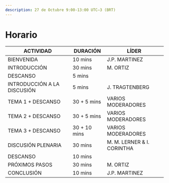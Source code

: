 ```yaml
---
description: 27 de Octubre 9:00-13:00 UTC–3 (BRT)
---
```


# Horario

| **ACTIVIDAD**               | **DURACIÓN** | **LÍDER**                  |
| --------------------------- | ------------ | -------------------------- |
| BIENVENIDA                  | 10 mins      | J.P. MARTINEZ              |
| INTRODUCCIÓN                | 30 mins      | M. ORTIZ                   |
| DESCANSO                    | 5 mins       | ​                          |
| INTRODUCCIÓN A LA DISCUSIÓN | 5 mins       | J. TRAGTENBERG             |
| TEMA 1 + DESCANSO           | 30 + 5 mins  | VARIOS MODERADORES         |
| TEMA 2 + DESCANSO           | 30 + 5 mins  | VARIOS MODERADORES         |
| TEMA 3 + DESCANSO           | 30 + 10 mins | VARIOS MODERADORES         |
| DISCUSIÓN PLENARIA          | 30 mins      | M. M. LERNER & I. CORINTHA |
| DESCANSO                    | 10 mins      | ​                          |
| PRÓXIMOS PASOS              | 30 mins      | M. ORTIZ                   |
| CONCLUSIÓN                  | 10 mins      | J.P. MARTINEZ              |
